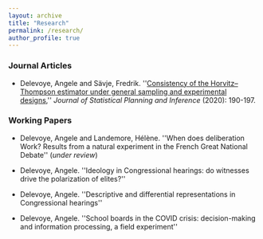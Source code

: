 ```yaml
---
layout: archive
title: "Research"
permalink: /research/
author_profile: true
---
```


### Journal Articles

- Delevoye, Angele and Sävje, Fredrik. ''[Consistency of the Horvitz–Thompson estimator under general sampling and experimental designs](https://www.sciencedirect.com/science/article/abs/pii/S0378375819301211),'' *Journal of Statistical Planning and Inference* (2020): 190-197.  


### Working Papers

- Delevoye, Angele and Landemore, Hélène. ''When does deliberation Work? Results from a natural experiment in the French Great National Debate'' (*under review*)

- Delevoye, Angele. ''Ideology in Congressional hearings: do witnesses drive the polarization of elites?'' 

- Delevoye, Angele. ''Descriptive and differential representations in Congressional hearings'' 

- Delevoye, Angele. ''School boards in the COVID crisis: decision-making and information processing, a field experiment'' 



